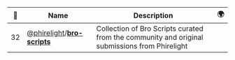 |:star2: | Name | Description | 🌍|
|---|---|---|---|
|32|[@phirelight](https://github.com/phirelight)/[**bro-scripts**](https://github.com/phirelight/bro-scripts)|Collection of Bro Scripts curated from the community and original submissions from Phirelight||

